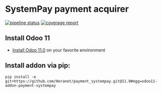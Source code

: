 # SystemPay payment acquirer

[![pipeline status](https://github.com/Horanet/payment_systempay/badges/11.0/pipeline.svg)](https://github.com/Horanet/payment_systempay/commits/11.0)
[![coverage report](https://github.com/Horanet/payment_systempay/badges/11.0/coverage.svg)](https://github.com/Horanet/payment_systempay/commits/11.0)

## Install Odoo 11

- [Install Odoo 11.0](https://www.odoo.com/documentation/11.0/setup/install.html) on your favorite environment

## Install addon via pip:

`pip install -e git+https://github.com/Horanet/payment_systempay.git@11.0#egg=odoo11-addon-payment-systempay`

